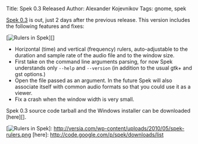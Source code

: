 Title: Spek 0.3 Released
Author: Alexander Kojevnikov
Tags: gnome, spek

[Spek 0.3][] is out, just 2 days after the previous release. This
version includes the following features and fixes:

[![Rulers in Spek][]][]

-   Horizontal (time) and vertical (frequency) rulers, auto-adjustable
    to the duration and sample rate of the audio file and to the window
    size.
-   First take on the command line arguments parsing, for now Spek
    understands only `--help` and `--version` (in addition to the usual
    gtk+ and gst options.)
-   Open the file passed as an argument. In the future Spek will also
    associate itself with common audio formats so that you could use it
    as a viewer.
-   Fix a crash when the window width is very small.

Spek 0.3 source code tarball and the Windows installer can be downloaded
[here][].

  [Spek 0.3]: http://spek-project.org/
  [Rulers in Spek]: http://versia.com/wp-content/uploads/2010/05/spek-rulers.png
    "Rulers in Spek"
  [![Rulers in Spek][]]: http://versia.com/wp-content/uploads/2010/05/spek-rulers.png
  [here]: http://code.google.com/p/spek/downloads/list
